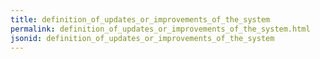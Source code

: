 ```yaml
---
title: definition_of_updates_or_improvements_of_the_system
permalink: definition_of_updates_or_improvements_of_the_system.html
jsonid: definition_of_updates_or_improvements_of_the_system
---
```

